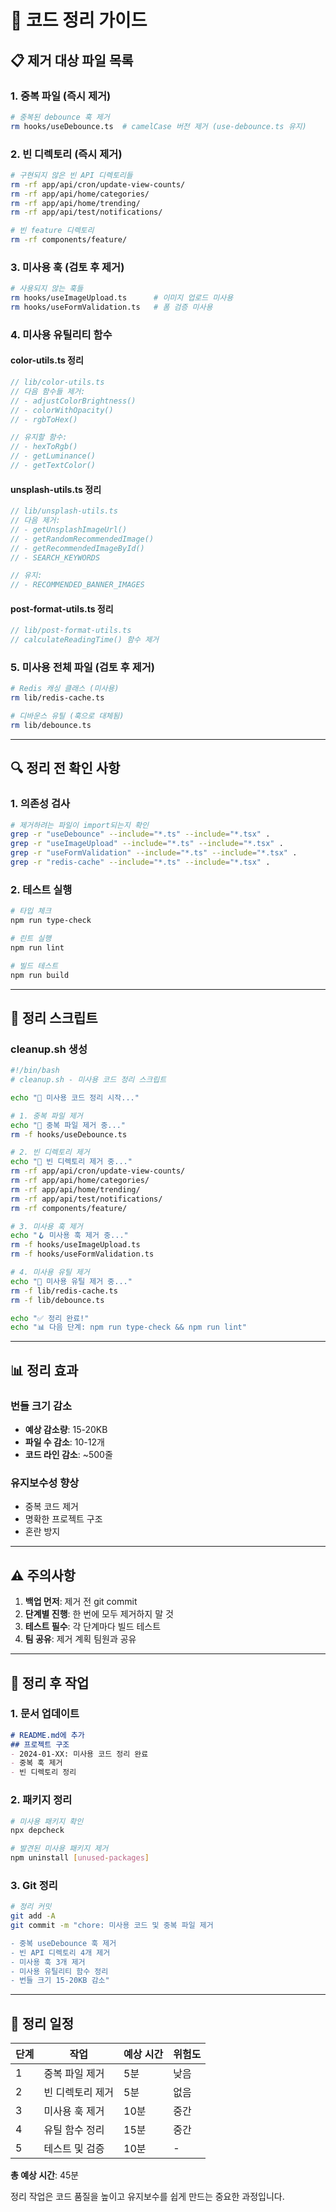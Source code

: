 # 🧹 코드 정리 가이드

## 📋 제거 대상 파일 목록

### 1. 중복 파일 (즉시 제거)
```bash
# 중복된 debounce 훅 제거
rm hooks/useDebounce.ts  # camelCase 버전 제거 (use-debounce.ts 유지)
```

### 2. 빈 디렉토리 (즉시 제거)
```bash
# 구현되지 않은 빈 API 디렉토리들
rm -rf app/api/cron/update-view-counts/
rm -rf app/api/home/categories/
rm -rf app/api/home/trending/
rm -rf app/api/test/notifications/

# 빈 feature 디렉토리
rm -rf components/feature/
```

### 3. 미사용 훅 (검토 후 제거)
```bash
# 사용되지 않는 훅들
rm hooks/useImageUpload.ts      # 이미지 업로드 미사용
rm hooks/useFormValidation.ts   # 폼 검증 미사용
```

### 4. 미사용 유틸리티 함수

#### color-utils.ts 정리
```typescript
// lib/color-utils.ts
// 다음 함수들 제거:
// - adjustColorBrightness()
// - colorWithOpacity()
// - rgbToHex()

// 유지할 함수:
// - hexToRgb()
// - getLuminance()
// - getTextColor()
```

#### unsplash-utils.ts 정리
```typescript
// lib/unsplash-utils.ts
// 다음 제거:
// - getUnsplashImageUrl()
// - getRandomRecommendedImage()
// - getRecommendedImageById()
// - SEARCH_KEYWORDS

// 유지:
// - RECOMMENDED_BANNER_IMAGES
```

#### post-format-utils.ts 정리
```typescript
// lib/post-format-utils.ts
// calculateReadingTime() 함수 제거
```

### 5. 미사용 전체 파일 (검토 후 제거)
```bash
# Redis 캐싱 클래스 (미사용)
rm lib/redis-cache.ts

# 디바운스 유틸 (훅으로 대체됨)
rm lib/debounce.ts
```

---

## 🔍 정리 전 확인 사항

### 1. 의존성 검사
```bash
# 제거하려는 파일이 import되는지 확인
grep -r "useDebounce" --include="*.ts" --include="*.tsx" .
grep -r "useImageUpload" --include="*.ts" --include="*.tsx" .
grep -r "useFormValidation" --include="*.ts" --include="*.tsx" .
grep -r "redis-cache" --include="*.ts" --include="*.tsx" .
```

### 2. 테스트 실행
```bash
# 타입 체크
npm run type-check

# 린트 실행
npm run lint

# 빌드 테스트
npm run build
```

---

## 🚀 정리 스크립트

### cleanup.sh 생성
```bash
#!/bin/bash
# cleanup.sh - 미사용 코드 정리 스크립트

echo "🧹 미사용 코드 정리 시작..."

# 1. 중복 파일 제거
echo "📁 중복 파일 제거 중..."
rm -f hooks/useDebounce.ts

# 2. 빈 디렉토리 제거
echo "📁 빈 디렉토리 제거 중..."
rm -rf app/api/cron/update-view-counts/
rm -rf app/api/home/categories/
rm -rf app/api/home/trending/
rm -rf app/api/test/notifications/
rm -rf components/feature/

# 3. 미사용 훅 제거
echo "🪝 미사용 훅 제거 중..."
rm -f hooks/useImageUpload.ts
rm -f hooks/useFormValidation.ts

# 4. 미사용 유틸 제거
echo "🔧 미사용 유틸 제거 중..."
rm -f lib/redis-cache.ts
rm -f lib/debounce.ts

echo "✅ 정리 완료!"
echo "📊 다음 단계: npm run type-check && npm run lint"
```

---

## 📊 정리 효과

### 번들 크기 감소
- **예상 감소량**: 15-20KB
- **파일 수 감소**: 10-12개
- **코드 라인 감소**: ~500줄

### 유지보수성 향상
- 중복 코드 제거
- 명확한 프로젝트 구조
- 혼란 방지

---

## ⚠️ 주의사항

1. **백업 먼저**: 제거 전 git commit
2. **단계별 진행**: 한 번에 모두 제거하지 말 것
3. **테스트 필수**: 각 단계마다 빌드 테스트
4. **팀 공유**: 제거 계획 팀원과 공유

---

## 🔄 정리 후 작업

### 1. 문서 업데이트
```markdown
# README.md에 추가
## 프로젝트 구조
- 2024-01-XX: 미사용 코드 정리 완료
- 중복 훅 제거
- 빈 디렉토리 정리
```

### 2. 패키지 정리
```bash
# 미사용 패키지 확인
npx depcheck

# 발견된 미사용 패키지 제거
npm uninstall [unused-packages]
```

### 3. Git 정리
```bash
# 정리 커밋
git add -A
git commit -m "chore: 미사용 코드 및 중복 파일 제거

- 중복 useDebounce 훅 제거
- 빈 API 디렉토리 4개 제거  
- 미사용 훅 3개 제거
- 미사용 유틸리티 함수 정리
- 번들 크기 15-20KB 감소"
```

---

## 📅 정리 일정

| 단계 | 작업 | 예상 시간 | 위험도 |
|-----|------|----------|--------|
| 1 | 중복 파일 제거 | 5분 | 낮음 |
| 2 | 빈 디렉토리 제거 | 5분 | 없음 |
| 3 | 미사용 훅 제거 | 10분 | 중간 |
| 4 | 유틸 함수 정리 | 15분 | 중간 |
| 5 | 테스트 및 검증 | 10분 | - |

**총 예상 시간**: 45분

정리 작업은 코드 품질을 높이고 유지보수를 쉽게 만드는 중요한 과정입니다.